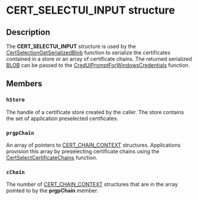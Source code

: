 # CERT_SELECTUI_INPUT structure

## Description

The **CERT_SELECTUI_INPUT** structure is used by the [CertSelectionGetSerializedBlob](https://learn.microsoft.com/windows/desktop/api/cryptuiapi/nf-cryptuiapi-certselectiongetserializedblob) function to serialize the certificates contained in a store or an array of certificate chains. The returned serialized [BLOB](https://learn.microsoft.com/windows/desktop/SecGloss/b-gly) can be passed to the [CredUIPromptForWindowsCredentials](https://learn.microsoft.com/windows/desktop/api/wincred/nf-wincred-creduipromptforwindowscredentialsa) function.

## Members

### `hStore`

The handle of a certificate store created by the caller. The store contains the set of application preselected certificates.

### `prgpChain`

An array of pointers to [CERT_CHAIN_CONTEXT](https://learn.microsoft.com/windows/desktop/api/wincrypt/ns-wincrypt-cert_chain_context) structures. Applications provision this array by preselecting certificate chains using the [CertSelectCertificateChains](https://learn.microsoft.com/windows/desktop/api/wincrypt/nf-wincrypt-certselectcertificatechains) function.

### `cChain`

The number of [CERT_CHAIN_CONTEXT](https://learn.microsoft.com/windows/desktop/api/wincrypt/ns-wincrypt-cert_chain_context) structures that are in the array pointed to by the **prgpChain** member.